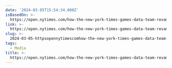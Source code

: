 ```yaml
---
date: '2024-03-05T15:54:34.000Z'
isBasedOn: >-
  https://open.nytimes.com/how-the-new-york-times-games-data-team-revamped-its-reporting-03d80e66db94?source=rss----51e1d1745b32---4
link: >-
  https://open.nytimes.com/how-the-new-york-times-games-data-team-revamped-its-reporting-03d80e66db94?source=rss----51e1d1745b32---4
slug: >-
  2024-03-05-httpsopennytimescomhow-the-new-york-times-games-data-team-revamped-its-reporting-03d80e66db94sourcerss-51e1d1745b32-4
tags:
  - Media
title: >-
  https://open.nytimes.com/how-the-new-york-times-games-data-team-revamped-its-reporting-03d80e66db94?source=rss----51e1d1745b32---4
---
```


